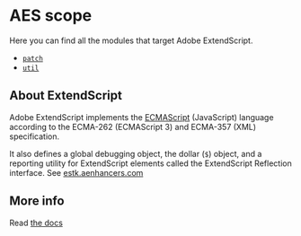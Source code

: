 # AES scope

Here you can find all the modules that target Adobe ExtendScript.

  * [`patch`](./patch/README.md)
  * [`util`](./util/README.md)

## About ExtendScript
Adobe ExtendScript implements the [ECMAScript](https://en.wikipedia.org/wiki/ECMAScript) (JavaScript) language according to the ECMA-262 (ECMAScript 3) and ECMA-357 (XML) specification.
It also defines a global debugging object, the dollar (`$`) object, and a reporting utility for ExtendScript elements called the ExtendScript Reflection interface. See [estk.aenhancers.com](http://estk.aenhancers.com)


## More info

Read [the docs](../docs/README.md)
